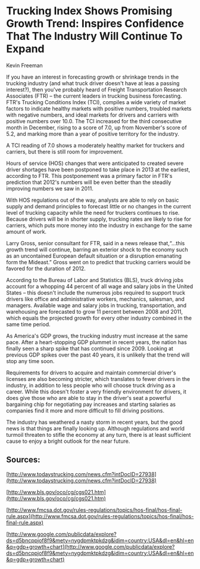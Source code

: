 # Trucking Index Shows Promising Growth Trend: Inspires Confidence That The Industry Will Continue To Expand

Kevin Freeman

If you have an interest in forecasting growth or shrinkage trends in the trucking industry (and what truck driver doesn't have at leas a passing interest?), then you've probably heard of Freight Transportation Research Associates (FTR) – the current leaders in trucking business forecasting. FTR's Trucking Conditions Index (TCI), compiles a wide variety of market factors to indicate healthy markets with positive numbers, troubled markets with negative numbers, and ideal markets for drivers and carriers with positive numbers over 10.0. The TCI increased for the third consecutive month in December, rising to a score of 7.0, up from November's score of 5.2, and marking more than a year of positive territory for the industry. 

A TCI reading of 7.0 shows a moderately healthy market for truckers and carriers, but there is still room for improvement. 

Hours of service (HOS) changes that were anticipated to created severe driver shortages have been postponed to take place in 2013 at the earliest, according to FTR. This postponement was a primary factor in FTR's prediction that 2012's numbers will be even better than the steadily improving numbers we saw in 2011. 

With HOS regulations out of the way, analysts are able to rely on basic supply and demand principles to forecast little or no changes in the current level of trucking capacity while the need for truckers continues to rise. Because drivers will be in shorter supply, trucking rates are likely to rise for carriers, which puts more money into the industry in exchange for the same amount of work. 

Larry Gross, senior consultant for FTR, said in a news release that,“...this growth trend will continue, barring an exterior shock to the economy such as an uncontained European default situation or a disruption emanating form the Mideast.” Gross went on to predict that trucking carriers would be favored for the duration of 2012. 

According to the Bureau of Labor and Statistics (BLS), truck driving jobs account for a whopping 44 percent of  all wage and salary jobs in the United States – this doesn't include the numerous jobs required to support truck drivers like office and administrative workers, mechanics, salesman, and managers. Available wage and salary jobs in trucking, transportation, and warehousing are forecasted to grow 11 percent between 2008 and 2011, which equals the projected growth for every other industry combined in the same time period. 

As America's GDP grows, the trucking industry must increase at the same pace. After a heart-stopping GDP plummet in recent years, the nation has finally seen a sharp spike that has continued since 2009. Looking at previous GDP spikes over the past 40 years, it is unlikely that the trend will stop any time soon. 

Requirements for drivers to acquire and maintain commercial driver's licenses are also becoming stricter, which translates to fewer drivers in the industry, in addition to less people who will choose truck driving as a career. While this doesn't foster a very friendly environment for drivers, it does give those who are able to stay in the driver's seat a powerful bargaining chip for negotiating pay increases and starting salaries as companies find it more and more difficult to fill driving positions. 

The industry has weathered a nasty storm in recent years, but the good news is that things are finally looking up. Although regulations and world turmoil threaten to stifle the economy at any turn, there is at least sufficient cause to enjoy a bright outlook for the near future. 

## Sources:

[http://www.todaystrucking.com/news.cfm?intDocID=27938](http://www.todaystrucking.com/news.cfm?intDocID=27938)

[http://www.bls.gov/oco/cg/cgs021.htm](http://www.bls.gov/oco/cg/cgs021.htm)

[http://www.fmcsa.dot.gov/rules-regulations/topics/hos-final/hos-final-rule.aspx](http://www.fmcsa.dot.gov/rules-regulations/topics/hos-final/hos-final-rule.aspx)

[http://www.google.com/publicdata/explore?ds=d5bncppjof8f9&mety=nygdpmktpkdzg&idim=country:USA&dl=en&hl=en&q=gdp+growth+chart](http://www.google.com/publicdata/explore?ds=d5bncppjof8f9&mety=nygdpmktpkdzg&idim=country:USA&dl=en&hl=en&q=gdp+growth+chart)

